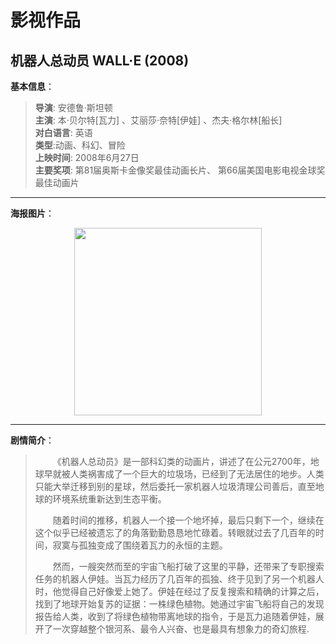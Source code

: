 
# 影视作品

## 机器人总动员 WALL·E (2008)

**基本信息**：  
> **导演**: 安德鲁·斯坦顿  
> **主演**: 本·贝尔特[瓦力] 、艾丽莎·奈特[伊娃] 、杰夫·格尔林[船长]  
> **对白语言**: 英语  
> **类型**:动画、科幻、冒险  
> **上映时间**: 2008年6月27日  
> **主要奖项**: 第81届奥斯卡金像奖最佳动画长片、
第66届美国电影电视金球奖最佳动画片


---
**海报图片**：  
<div style="text-align: center;">
  <img src="https://th.bing.com/th/id/OIP.UTbN2P4PUghquZMu2uU1TAHaK-?rs=1&pid=ImgDetMain" width="300" />
</div>

---

**剧情简介**：
><p style="text-indent: 2em;">《机器人总动员》是一部科幻类的动画片，讲述了在公元2700年，地球早就被人类祸害成了一个巨大的垃圾场，已经到了无法居住的地步。人类只能大举迁移到别的星球，然后委托一家机器人垃圾清理公司善后，直至地球的环境系统重新达到生态平衡。  
><p style="text-indent: 2em;">随着时间的推移，机器人一个接一个地坏掉，最后只剩下一个，继续在这个似乎已经被遗忘了的角落勤勤恳恳地忙碌着。转眼就过去了几百年的时间，寂寞与孤独变成了围绕着瓦力的永恒的主题。  
><p style="text-indent: 2em;">然而，一艘突然而至的宇宙飞船打破了这里的平静，还带来了专职搜索任务的机器人伊娃。当瓦力经历了几百年的孤独、终于见到了另一个机器人时，他觉得自己好像爱上她了。伊娃在经过了反复搜索和精确的计算之后，找到了地球开始复苏的证据：一株绿色植物。她通过宇宙飞船将自己的发现报告给人类，收到了将绿色植物带离地球的指令，于是瓦力追随着伊娃，展开了一次穿越整个银河系、最令人兴奋、也是最具有想象力的奇幻旅程.
